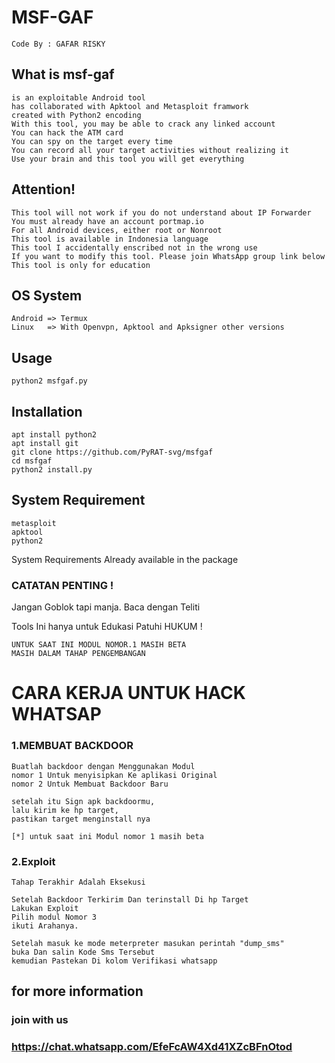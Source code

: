 # MSF-GAF

```
Code By : GAFAR RISKY
```
## What is msf-gaf

```
is an exploitable Android tool
has collaborated with Apktool and Metasploit framwork 
created with Python2 encoding
With this tool, you may be able to crack any linked account
You can hack the ATM card
You can spy on the target every time
You can record all your target activities without realizing it
Use your brain and this tool you will get everything
```

## Attention! 
```
This tool will not work if you do not understand about IP Forwarder 
You must already have an account portmap.io
For all Android devices, either root or Nonroot
This tool is available in Indonesia language
This tool I accidentally enscribed not in the wrong use
If you want to modify this tool. Please join WhatsApp group link below
This tool is only for education
```

## OS System

```
Android => Termux
Linux   => With Openvpn, Apktool and Apksigner other versions
```

## Usage
```
python2 msfgaf.py

```

## Installation

```
apt install python2
apt install git
git clone https://github.com/PyRAT-svg/msfgaf
cd msfgaf
python2 install.py
```
## System Requirement
```
metasploit
apktool
python2
```
System Requirements
Already available in the package 

### CATATAN PENTING !

Jangan Goblok tapi manja.
Baca dengan Teliti

Tools Ini hanya untuk Edukasi
Patuhi HUKUM !
```
UNTUK SAAT INI MODUL NOMOR.1 MASIH BETA
MASIH DALAM TAHAP PENGEMBANGAN
```
# CARA KERJA UNTUK HACK WHATSAP
### 1.MEMBUAT BACKDOOR
```
Buatlah backdoor dengan Menggunakan Modul
nomor 1 Untuk menyisipkan Ke aplikasi Original
nomor 2 Untuk Membuat Backdoor Baru

setelah itu Sign apk backdoormu,
lalu kirim ke hp target,
pastikan target menginstall nya

[*] untuk saat ini Modul nomor 1 masih beta
```
### 2.Exploit
```
Tahap Terakhir Adalah Eksekusi

Setelah Backdoor Terkirim Dan terinstall Di hp Target
Lakukan Exploit
Pilih modul Nomor 3
ikuti Arahanya.

Setelah masuk ke mode meterpreter masukan perintah "dump_sms"
buka Dan salin Kode Sms Tersebut
kemudian Pastekan Di kolom Verifikasi whatsapp
```

## for more information
### join with us 
### https://chat.whatsapp.com/EfeFcAW4Xd41XZcBFnOtod

